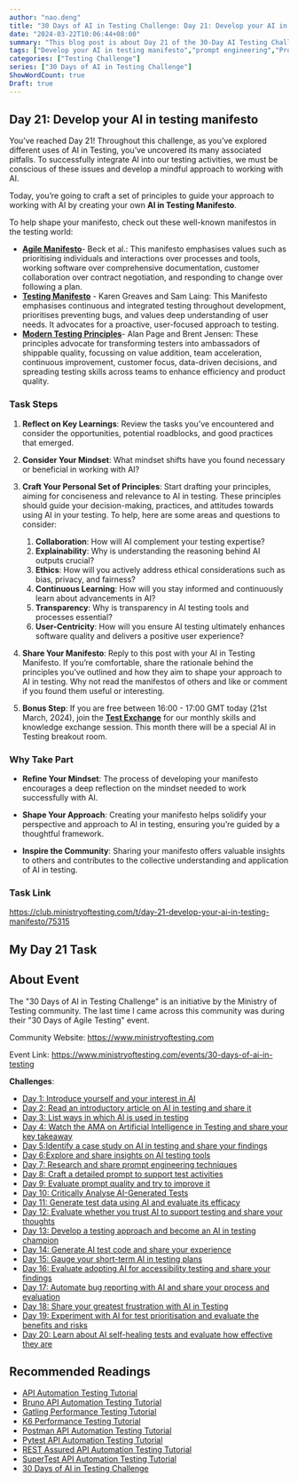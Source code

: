 ```yaml
---
author: "nao.deng"
title: "30 Days of AI in Testing Challenge: Day 21: Develop your AI in testing manifesto"
date: "2024-03-22T10:06:44+08:00"
summary: "This blog post is about Day 21 of the 30-Day AI Testing Challenge, encouraging participants to create their own AI Testing Manifesto. The article may include the author's elaboration on the core values, vision, and commitments related to AI testing, as well as reflections on the principles and guidelines for the application of AI in testing. By sharing a personal AI Testing Manifesto, readers will gain a profound understanding of the author's views on the significance and application value of AI in the testing field, along with a vision and expectations for the future development of AI testing. This series of activities hopes to provide a platform for testing professionals to express their personal opinions and values, and to promote in-depth discussions within the industry regarding the development and application of AI in testing."
tags: ["Develop your AI in testing manifesto","prompt engineering","Prompt","AI"]
categories: ["Testing Challenge"]
series: ["30 Days of AI in Testing Challenge"]
ShowWordCount: true
Draft: true
---
```


## Day 21: Develop your AI in testing manifesto

You’ve reached Day 21! Throughout this challenge, as you’ve explored different uses of AI in Testing, you’ve uncovered its many associated pitfalls. To successfully integrate AI into our testing activities, we must be conscious of these issues and develop a mindful approach to working with AI.

Today, you’re going to craft a set of principles to guide your approach to working with AI by creating your own **AI in Testing Manifesto**.

To help shape your manifesto, check out these well-known manifestos in the testing world:

- **[Agile Manifesto](https://agilemanifesto.org/)**- Beck et al.: This manifesto emphasises values such as prioritising individuals and interactions over processes and tools, working software over comprehensive documentation, customer collaboration over contract negotiation, and responding to change over following a plan.
- **[Testing Manifesto](https://luxoft-training.com/news/the-agile-testing-manifesto)** - Karen Greaves and Sam Laing: This Manifesto emphasises continuous and integrated testing throughout development, prioritises preventing bugs, and values deep understanding of user needs. It advocates for a proactive, user-focused approach to testing.
- **[Modern Testing Principles](https://www.ministryoftesting.com/articles/the-modern-testing-principles)**- Alan Page and Brent Jensen: These principles advocate for transforming testers into ambassadors of shippable quality, focussing on value addition, team acceleration, continuous improvement, customer focus, data-driven decisions, and spreading testing skills across teams to enhance efficiency and product quality.

### Task Steps

1. **Reflect on Key Learnings**: Review the tasks you’ve encountered and consider the opportunities, potential roadblocks, and good practices that emerged.

2. **Consider Your Mindset**: What mindset shifts have you found necessary or beneficial in working with AI?

3. **Craft Your Personal Set of Principles**: Start drafting your principles, aiming for conciseness and relevance to AI in testing. These principles should guide your decision-making, practices, and attitudes towards using AI in your testing. To help, here are some areas and questions to consider:

   1. **Collaboration**: How will AI complement your testing expertise?
   2. **Explainability**: Why is understanding the reasoning behind AI outputs crucial?
   3. **Ethics**: How will you actively address ethical considerations such as bias, privacy, and fairness?
   4. **Continuous Learning**: How will you stay informed and continuously learn about advancements in AI?
   5. **Transparency**: Why is transparency in AI testing tools and processes essential?
   6. **User-Centricity**: How will you ensure AI testing ultimately enhances software quality and delivers a positive user experience?
4. **Share Your Manifesto**: Reply to this post with your AI in Testing Manifesto. If you’re comfortable, share the rationale behind the principles you’ve outlined and how they aim to shape your approach to AI in testing. Why not read the manifestos of others and like or comment if you found them useful or interesting.

5. **Bonus Step**: If you are free between 16:00 - 17:00 GMT today (21st March, 2024), join the **[Test Exchange](https://www.ministryoftesting.com/events/test-exchange-march-2024)** for our monthly skills and knowledge exchange session. This month there will be a special AI in Testing breakout room.

### Why Take Part

- **Refine Your Mindset**: The process of developing your manifesto encourages a deep reflection on the mindset needed to work successfully with AI.

- **Shape Your Approach**: Creating your manifesto helps solidify your perspective and approach to AI in testing, ensuring you’re guided by a thoughtful framework.

- **Inspire the Community**: Sharing your manifesto offers valuable insights to others and contributes to the collective understanding and application of AI in testing.

### Task Link

<https://club.ministryoftesting.com/t/day-21-develop-your-ai-in-testing-manifesto/75315>

## My Day 21 Task

## About Event

The "30 Days of AI in Testing Challenge" is an initiative by the Ministry of Testing community. The last time I came across this community was during their "30 Days of Agile Testing" event.

Community Website: <https://www.ministryoftesting.com>

Event Link: <https://www.ministryoftesting.com/events/30-days-of-ai-in-testing>

**Challenges**:

- [Day 1: Introduce yourself and your interest in AI](https://naodeng.com.cn/posts/event/30-days-of-ai-in-testing-day-1-introduce-yourself-and-your-interest-in-ai/)
- [Day 2: Read an introductory article on AI in testing and share it](https://naodeng.com.cn/posts/event/30-days-of-ai-in-testing-day-2-read-an-introductory-article-on-ai-in-testing-and-share-it/)
- [Day 3: List ways in which AI is used in testing](https://naodeng.com.cn/posts/event/30-days-of-ai-in-testing-day-3-list-ways-in-which-ai-is-used-in-testing/)
- [Day 4: Watch the AMA on Artificial Intelligence in Testing and share your key takeaway](https://naodeng.com.cn/posts/event/30-days-of-ai-in-testing-day-4-watch-the-ama-on-artificial-intelligence-in-testing-and-share-your-key-takeaway/)
- [Day 5:Identify a case study on AI in testing and share your findings](https://naodeng.com.cn/posts/event/30-days-of-ai-in-testing-day-5-identify-a-case-study-on-ai-in-testing-and-share-your-findings/)
- [Day 6:Explore and share insights on AI testing tools](https://naodeng.com.cn/posts/event/30-days-of-ai-in-testing-day-6-explore-and-share-insights-on-ai-testing-tools/)
- [Day 7: Research and share prompt engineering techniques](https://naodeng.com.cn/posts/event/30-days-of-ai-in-testing-day-7-research-and-share-prompt-engineering-techniques/)
- [Day 8: Craft a detailed prompt to support test activities](https://naodeng.com.cn/posts/event/30-days-of-ai-in-testing-day-8-craft-a-detailed-prompt-to-support-test-activities/)
- [Day 9: Evaluate prompt quality and try to improve it](https://naodeng.com.cn/posts/event/30-days-of-ai-in-testing-day-9-evaluate-prompt-quality-and-try-to-improve-it/)
- [Day 10: Critically Analyse AI-Generated Tests](https://naodeng.com.cn/posts/event/30-days-of-ai-in-testing-day-10-critically-analyse-ai-generated-tests/)
- [Day 11: Generate test data using AI and evaluate its efficacy](https://naodeng.com.cn/posts/event/30-days-of-ai-in-testing-day-11-generate-test-data-using-ai-and-evaluate-its-efficacy/)
- [Day 12: Evaluate whether you trust AI to support testing and share your thoughts](https://naodeng.com.cn/posts/event/30-days-of-ai-in-testing-day-12-evaluate-whether-you-trust-ai-to-support-testing-and-share-your-thoughts/)
- [Day 13: Develop a testing approach and become an AI in testing champion](https://naodeng.com.cn/posts/event/30-days-of-ai-in-testing-day-13-develop-a-testing-approach-and-become-an-ai-in-testing-champion/)
- [Day 14: Generate AI test code and share your experience](https://naodeng.com.cn/posts/event/30-days-of-ai-in-testing-day-14-generate-ai-test-code-and-share-your-experience/)
- [Day 15: Gauge your short-term AI in testing plans](https://naodeng.com.cn/posts/event/30-days-of-ai-in-testing-day-15-gauge-your-short-term-ai-in-testing-plans/)
- [Day 16: Evaluate adopting AI for accessibility testing and share your findings](https://naodeng.com.cn/posts/event/30-days-of-ai-in-testing-day-16-evaluate-adopting-ai-for-accessibility-testing-and-share-your-findings/)
- [Day 17: Automate bug reporting with AI and share your process and evaluation](https://naodeng.com.cn/posts/event/30-days-of-ai-in-testing-day-17-automate-bug-reporting-with-ai-and-share-your-process-and-evaluation/)
- [Day 18: Share your greatest frustration with AI in Testing](https://naodeng.com.cn/posts/event/30-days-of-ai-in-testing-day-18-share-your-greatest-frustration-with-ai-in-testing/)
- [Day 19: Experiment with AI for test prioritisation and evaluate the benefits and risks](https://naodeng.com.cn/posts/event/30-days-of-ai-in-testing-day-19-experiment-with-ai-for-test-prioritisation-and-evaluate-the-benefits-and-risks/)
- [Day 20: Learn about AI self-healing tests and evaluate how effective they are](https://naodeng.com.cn/posts/event/30-days-of-ai-in-testing-day-20-learn-about-ai-self-healing-tests-and-evaluate-how-effective-they-are/)

## Recommended Readings

- [API Automation Testing Tutorial](https://naodeng.com.cn/series/api-automation-testing-tutorial/)
- [Bruno API Automation Testing Tutorial](https://naodeng.com.cn/series/bruno-api-automation-testing-tutorial/)
- [Gatling Performance Testing Tutorial](https://naodeng.com.cn/series/gatling-performance-testing-tutorial/)
- [K6 Performance Testing Tutorial](https://naodeng.com.cn/series/k6-performance-testing-tutorial/)
- [Postman API Automation Testing Tutorial](https://naodeng.com.cn/series/postman-api-automation-testing-tutorial/)
- [Pytest API Automation Testing Tutorial](https://naodeng.com.cn/series/pytest-api-automation-testing-tutorial/)
- [REST Assured API Automation Testing Tutorial](https://naodeng.com.cn/series/rest-assured-api-automation-testing-tutorial/)
- [SuperTest API Automation Testing Tutorial](https://naodeng.com.cn/series/supertest-api-automation-testing-tutorial/)
- [30 Days of AI in Testing Challenge](https://naodeng.com.cn/series/30-days-of-ai-in-testing-challenge/)
